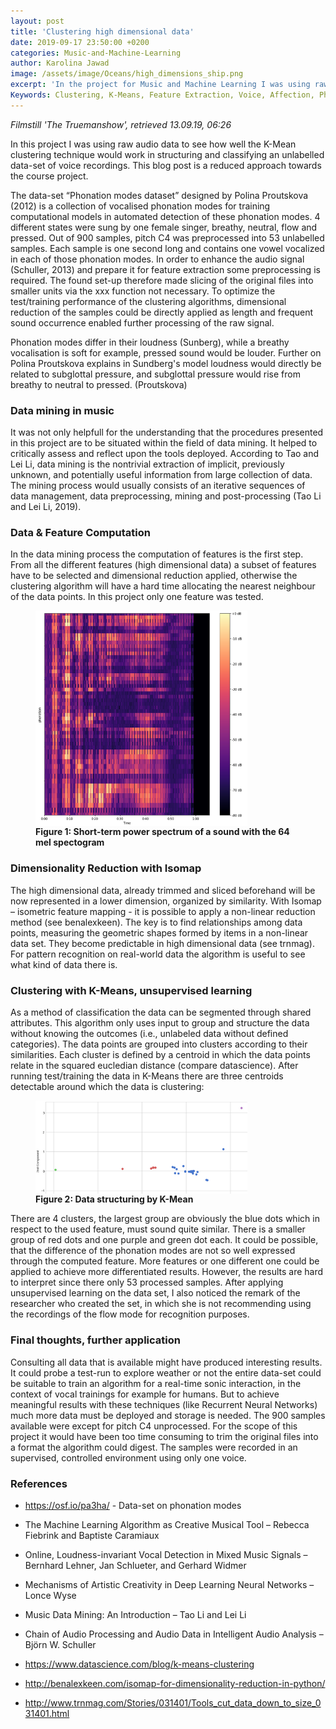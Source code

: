 ```yaml
---
layout: post
title: 'Clustering high dimensional data'
date: 2019-09-17 23:50:00 +0200
categories: Music-and-Machine-Learning
author: Karolina Jawad
image: /assets/image/Oceans/high_dimensions_ship.png
excerpt: 'In the project for Music and Machine Learning I was using raw audio data to see how well the K-Mean clustering technique would work for structuring and classifying an unlabelled data-set of voice recordings. '
Keywords: Clustering, K-Means, Feature Extraction, Voice, Affection, Phonation, Creativity, Vowels, Data Mining, Unsupervised Learning, Vocal Training, Mel Spektrogram
---
```


 _Filmstill 'The Truemanshow', retrieved 13.09.19, 06:26_


In this project I was using raw audio data to see how well the K-Mean clustering technique would work in structuring and classifying an unlabelled data-set of voice recordings. This blog post is a reduced approach towards the course project. 

The data-set “Phonation modes dataset” designed by Polina Proutskova (2012) is a collection of vocalised phonation modes for training computational models in automated detection of these phonation modes. 4 different states were sung by one female singer, breathy, neutral, flow and pressed. Out of 900 samples, pitch C4 was preprocessed into 53 unlabelled samples. Each sample is one second long and contains one vowel vocalized in each of those phonation modes. In order to enhance the audio signal (Schuller, 2013) and prepare it for feature extraction some preprocessing is required. The found set-up therefore made slicing of the original files into smaller units via the xxx function not necessary. To optimize the test/training performance of the clustering algorithms, dimensional reduction of the samples could be directly applied as length and frequent sound occurrence enabled further processing of the raw signal. 

Phonation modes differ in their loudness (Sunberg), while a breathy vocalisation is soft for example, pressed sound would be louder. Further on Polina Proutskova explains in Sundberg's model loudness would directly be related to subglottal pressure, and subglottal pressure would rise from breathy to neutral to pressed. (Proutskova)


### Data mining in music
It was not only helpfull for the understanding that the procedures presented in this project are to be situated within the field of data mining. It helped to critically assess and reflect upon the tools deployed. According to Tao and Lei Li, data mining is the nontrivial extraction of implicit, previously unknown, and potentially useful information from large collection of data. The mining process would usually consists of an iterative sequences of data management, data preprocessing, mining and post-processing (Tao Li and Lei Li, 2019). 


### Data & Feature Computation
In the data mining process the computation of features is the first step. From all the different features (high dimensional data) a subset of features have to be selected and dimensional reduction applied, otherwise the clustering algorithm will have a hard time allocating the nearest neighbour of the data points. In this project only one feature was tested.

<figure>
<img src="/assets/image/Oceans/features.png" width = "80%" align="center" />
<figcaption><strong> Figure 1: Short-term power spectrum of a sound with the 64 mel spectogram</strong></figcaption>
</figure>


### Dimensionality Reduction with Isomap
The high dimensional data, already trimmed and sliced beforehand will be now represented in a lower dimension, organized by similarity. With Isomap – isometric feature mapping - it is possible to apply a non-linear reduction method (see benalexkeen). The key is to find relationships among data points, measuring the geometric shapes formed by items in a non-linear data set. They become predictable in high dimensional data (see trnmag). For pattern recognition on real-world data the algorithm is useful to see what kind of data there is. 


### Clustering with K-Means, unsupervised learning
As a method of classification the data can be segmented through shared attributes. This algorithm only uses input to group and structure the data without knowing the outcomes (i.e., unlabeled data without defined categories). The data points are grouped into clusters according to their similarities. Each cluster is defined by a centroid in which the data points relate  in the squared eucledian distance (compare datascience). 
After running test/training the data in K-Means there are three centroids detectable around which the data is clustering:

<figure>
<img src="/assets/image/Oceans/clustering.png" width = "80%" align="center" />
<figcaption><strong>Figure 2: Data structuring by K-Mean</strong></figcaption>
</figure>

There are 4 clusters, the largest group are obviously the blue dots which in respect to the used feature, must sound quite similar. There is a smaller group of red dots and one purple and green dot each. 
It could be possible, that the difference of the phonation modes are not so well expressed through the computed feature. More features or one different one could be applied to achieve more differentiated results. However, the results are hard to interpret since there only 53 processed samples. After applying unsupervised learning on the data set, I also noticed the remark of the researcher who created the set, in which she is not recommending using the recordings of the flow mode for recognition purposes. 


### Final thoughts, further application
Consulting all data that is available might have produced interesting results. It could probe a test-run to explore weather or not the entire data-set could be suitable to train an algorithm for a real-time sonic interaction, in the context of vocal trainings for example for humans. But to achieve meaningful results with these techniques (like Recurrent Neural Networks) much more data must be deployed and storage is needed. The 900 samples available were except for pitch C4 unprocessed. For the scope of this project it would have been too time consuming to trim the original files into a format the algorithm could digest. The samples were recorded in an supervised, controlled environment using only one voice. 


### References
* https://osf.io/pa3ha/ - Data-set on phonation modes

* The Machine Learning Algorithm as Creative Musical Tool – Rebecca Fiebrink and Baptiste Caramiaux  

* Online, Loudness-invariant Vocal Detection in Mixed Music Signals – Bernhard Lehner, Jan Schlueter, and Gerhard Widmer  

* Mechanisms of Artistic Creativity in Deep Learning Neural Networks – Lonce Wyse  

* Music Data Mining: An Introduction – Tao Li and Lei Li  

* Chain of Audio Processing and Audio Data in Intelligent Audio Analysis – Björn W. Schuller  

* https://www.datascience.com/blog/k-means-clustering  

* http://benalexkeen.com/isomap-for-dimensionality-reduction-in-python/  

* http://www.trnmag.com/Stories/031401/Tools_cut_data_down_to_size_031401.html  
